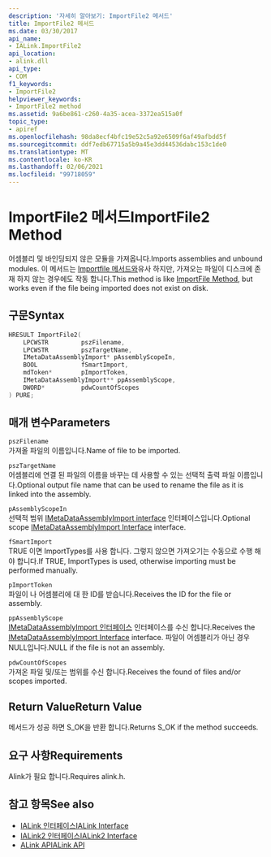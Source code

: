 ```yaml
---
description: '자세히 알아보기: ImportFile2 메서드'
title: ImportFile2 메서드
ms.date: 03/30/2017
api_name:
- IALink.ImportFile2
api_location:
- alink.dll
api_type:
- COM
f1_keywords:
- ImportFile2
helpviewer_keywords:
- ImportFile2 method
ms.assetid: 9a6be861-c260-4a35-acea-3372ea515a0f
topic_type:
- apiref
ms.openlocfilehash: 98da8ecf4bfc19e52c5a92e6509f6af49afbdd5f
ms.sourcegitcommit: ddf7edb67715a5b9a45e3dd44536dabc153c1de0
ms.translationtype: MT
ms.contentlocale: ko-KR
ms.lasthandoff: 02/06/2021
ms.locfileid: "99718059"
---
```

# <a name="importfile2-method"></a><span data-ttu-id="749e8-103">ImportFile2 메서드</span><span class="sxs-lookup"><span data-stu-id="749e8-103">ImportFile2 Method</span></span>

<span data-ttu-id="749e8-104">어셈블리 및 바인딩되지 않은 모듈을 가져옵니다.</span><span class="sxs-lookup"><span data-stu-id="749e8-104">Imports assemblies and unbound modules.</span></span> <span data-ttu-id="749e8-105">이 메서드는 [Importfile 메서드와](importfile-method.md)유사 하지만, 가져오는 파일이 디스크에 존재 하지 않는 경우에도 작동 합니다.</span><span class="sxs-lookup"><span data-stu-id="749e8-105">This method is like [ImportFile Method](importfile-method.md), but works even if the file being imported does not exist on disk.</span></span>  
  
## <a name="syntax"></a><span data-ttu-id="749e8-106">구문</span><span class="sxs-lookup"><span data-stu-id="749e8-106">Syntax</span></span>  
  
```cpp  
HRESULT ImportFile2(  
    LPCWSTR         pszFilename,  
    LPCWSTR         pszTargetName,  
    IMetaDataAssemblyImport* pAssemblyScopeIn,  
    BOOL            fSmartImport,  
    mdToken*        pImportToken,  
    IMetaDataAssemblyImport** ppAssemblyScope,  
    DWORD*          pdwCountOfScopes  
) PURE;  
```  
  
## <a name="parameters"></a><span data-ttu-id="749e8-107">매개 변수</span><span class="sxs-lookup"><span data-stu-id="749e8-107">Parameters</span></span>  

 `pszFilename`  
 <span data-ttu-id="749e8-108">가져올 파일의 이름입니다.</span><span class="sxs-lookup"><span data-stu-id="749e8-108">Name of file to be imported.</span></span>  
  
 `pszTargetName`  
 <span data-ttu-id="749e8-109">어셈블리에 연결 된 파일의 이름을 바꾸는 데 사용할 수 있는 선택적 출력 파일 이름입니다.</span><span class="sxs-lookup"><span data-stu-id="749e8-109">Optional output file name that can be used to rename the file as it is linked into the assembly.</span></span>  
  
 `pAssemblyScopeIn`  
 <span data-ttu-id="749e8-110">선택적 범위 [IMetaDataAssemblyImport interface](../metadata/imetadataassemblyimport-interface.md) 인터페이스입니다.</span><span class="sxs-lookup"><span data-stu-id="749e8-110">Optional scope [IMetaDataAssemblyImport Interface](../metadata/imetadataassemblyimport-interface.md) interface.</span></span>  
  
 `fSmartImport`  
 <span data-ttu-id="749e8-111">TRUE 이면 ImportTypes를 사용 합니다. 그렇지 않으면 가져오기는 수동으로 수행 해야 합니다.</span><span class="sxs-lookup"><span data-stu-id="749e8-111">If TRUE, ImportTypes is used, otherwise importing must be performed manually.</span></span>  
  
 `pImportToken`  
 <span data-ttu-id="749e8-112">파일이 나 어셈블리에 대 한 ID를 받습니다.</span><span class="sxs-lookup"><span data-stu-id="749e8-112">Receives the ID for the file or assembly.</span></span>  
  
 `ppAssemblyScope`  
 <span data-ttu-id="749e8-113">[IMetaDataAssemblyImport 인터페이스](../metadata/imetadataassemblyimport-interface.md) 인터페이스를 수신 합니다.</span><span class="sxs-lookup"><span data-stu-id="749e8-113">Receives the [IMetaDataAssemblyImport Interface](../metadata/imetadataassemblyimport-interface.md) interface.</span></span> <span data-ttu-id="749e8-114">파일이 어셈블리가 아닌 경우 NULL입니다.</span><span class="sxs-lookup"><span data-stu-id="749e8-114">NULL if the file is not an assembly.</span></span>  
  
 `pdwCountOfScopes`  
 <span data-ttu-id="749e8-115">가져온 파일 및/또는 범위를 수신 합니다.</span><span class="sxs-lookup"><span data-stu-id="749e8-115">Receives the found of files and/or scopes imported.</span></span>  
  
## <a name="return-value"></a><span data-ttu-id="749e8-116">Return Value</span><span class="sxs-lookup"><span data-stu-id="749e8-116">Return Value</span></span>  

 <span data-ttu-id="749e8-117">메서드가 성공 하면 S_OK을 반환 합니다.</span><span class="sxs-lookup"><span data-stu-id="749e8-117">Returns S_OK if the method succeeds.</span></span>  
  
## <a name="requirements"></a><span data-ttu-id="749e8-118">요구 사항</span><span class="sxs-lookup"><span data-stu-id="749e8-118">Requirements</span></span>  

 <span data-ttu-id="749e8-119">Alink가 필요 합니다.</span><span class="sxs-lookup"><span data-stu-id="749e8-119">Requires alink.h.</span></span>  
  
## <a name="see-also"></a><span data-ttu-id="749e8-120">참고 항목</span><span class="sxs-lookup"><span data-stu-id="749e8-120">See also</span></span>

- [<span data-ttu-id="749e8-121">IALink 인터페이스</span><span class="sxs-lookup"><span data-stu-id="749e8-121">IALink Interface</span></span>](ialink-interface.md)
- [<span data-ttu-id="749e8-122">IALink2 인터페이스</span><span class="sxs-lookup"><span data-stu-id="749e8-122">IALink2 Interface</span></span>](ialink2-interface.md)
- [<span data-ttu-id="749e8-123">ALink API</span><span class="sxs-lookup"><span data-stu-id="749e8-123">ALink API</span></span>](index.md)
